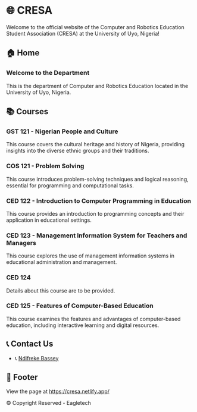 # 🌐 CRESA

Welcome to the official website of the Computer and Robotics Education Student Association (CRESA) at the University of Uyo, Nigeria!

## 🏠 Home

### Welcome to the Department
This is the department of Computer and Robotics Education located in the University of Uyo, Nigeria.

## 📚 Courses

### GST 121 - Nigerian People and Culture
This course covers the cultural heritage and history of Nigeria, providing insights into the diverse ethnic groups and their traditions.

### COS 121 - Problem Solving
This course introduces problem-solving techniques and logical reasoning, essential for programming and computational tasks.

### CED 122 - Introduction to Computer Programming in Education
This course provides an introduction to programming concepts and their application in educational settings.

### CED 123 - Management Information System for Teachers and Managers
This course explores the use of management information systems in educational administration and management.

### CED 124
Details about this course are to be provided.

### CED 125 - Features of Computer-Based Education
This course examines the features and advantages of computer-based education, including interactive learning and digital resources.

## 📞 Contact Us

- 📞 [Ndifreke Bassey](tel:+2349070332721)

## 🦅 Footer
View the page at https://cresa.netlify.app/

&copy; Copyright Reserved - Eagletech
